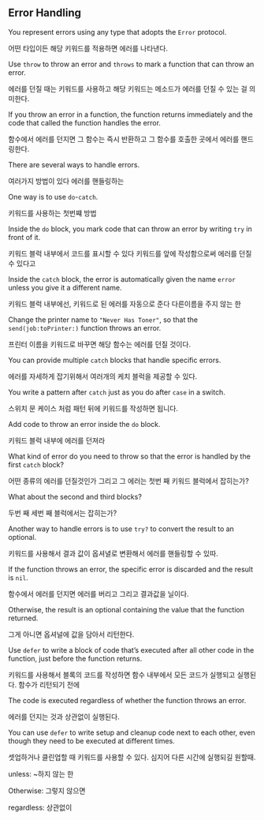## Error Handling



You represent errors using any type that adopts the `Error` protocol.

어떤 타입이든 해당 키워드를 적용하면 에러를 나타낸다.



Use `throw` to throw an error and `throws` to mark a function that can throw an error. 

에러를 던질 때는 키워드를 사용하고 해당 키워드는 메소드가 에러를 던질 수 있는 걸 의미한다.



If you throw an error in a function, the function returns immediately and the code that called the function handles the error.

함수에서 에러를 던지면 그 함수는 즉시 반환하고 그 함수를 호출한 곳에서 에러를 핸드링한다.



There are several ways to handle errors. 

여러가지 방법이 있다 에러를 핸들링하는



One way is to use `do`-`catch`. 

키워드를 사용하는 첫번쨰 방법



Inside the `do` block, you mark code that can throw an error by writing `try` in front of it. 

키워드 블럭 내부에서 코드를 표시할 수 있다 키워드를 앞에 작성함으로써 에러를 던질 수 있다고



Inside the `catch` block, the error is automatically given the name `error` unless you give it a different name.

키워드 블럭 내부에선, 키워드로 된 에러를 자동으로 준다 다른이름을 주지 않는 한



Change the printer name to `"Never Has Toner"`, so that the `send(job:toPrinter:)` function throws an error.

프린터 이름을 키워드로 바꾸면 해당 함수는 에러를 던질 것이다.



You can provide multiple `catch` blocks that handle specific errors. 

에러를 자세하게 잡기위해서 여러개의 케치 블럭을 제공할 수 있다.



You write a pattern after `catch` just as you do after `case` in a switch.

스위치 문 케이스 처럼 패턴 뒤에 키워드를 작성하면 됩니다.



Add code to throw an error inside the `do` block. 

키워드 블럭 내부에 에러를 던져라



What kind of error do you need to throw so that the error is handled by the first `catch` block? 

어떤 종류의 에러를 던질것인가 그리고 그 에러는 첫번 째 키워드 블럭에서 잡히는가?



What about the second and third blocks?

두번 째 세번 째 블럭에서는 잡히는가?



Another way to handle errors is to use `try?` to convert the result to an optional. 

키워드를 사용해서 결과 값이 옵셔녈로 변환해서 에러를 핸들링할 수 있따.



If the function throws an error, the specific error is discarded and the result is `nil`. 

함수에서 에러를 던지면 에러를 버리고 그리고 결과값을 닐이다.



Otherwise, the result is an optional containing the value that the function returned.

그게 아니면 옵셔널에 값을 담아서 리턴한다.



Use `defer` to write a block of code that’s executed after all other code in the function, just before the function returns. 

키워드를 사용해서 블록의 코드를 작성하면 함수 내부에서 모든 코드가 실행되고 실행된다. 함수가 리턴되기 전에



The code is executed regardless of whether the function throws an error. 

에러를 던지는 것과 상관없이 실행된다.





You can use `defer` to write setup and cleanup code next to each other, even though they need to be executed at different times.

셋업하거나 클린업할 때 키워드를 사용할 수 있다. 심지어 다른 시간에 실행되길 원할때.



unless: ~하지 않는 한

Otherwise: 그렇지 않으면

regardless: 상관없이